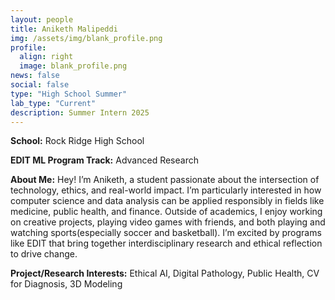 ```yaml
---
layout: people
title: Aniketh Malipeddi
img: /assets/img/blank_profile.png
profile:
  align: right
  image: blank_profile.png
news: false
social: false
type: "High School Summer"
lab_type: "Current"
description: Summer Intern 2025
---
```


**School:** Rock Ridge High School

**EDIT ML Program Track:**
Advanced Research

**About Me:**
Hey! I’m Aniketh, a student passionate about the intersection of technology, ethics, and real-world impact. I’m particularly interested in how computer science and data analysis can be applied responsibly in fields like medicine, public health, and finance. Outside of academics, I enjoy working on creative projects, playing video games with friends, and both playing and watching sports(especially soccer and basketball). I’m excited by programs like EDIT that bring together interdisciplinary research and ethical reflection to drive change.

**Project/Research Interests:**
Ethical AI, Digital Pathology, Public Health, CV for Diagnosis, 3D Modeling
    
